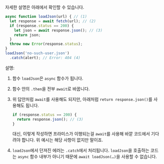 
자세한 설명은 아래에서 확인할 수 있습니다.

```js run
async function loadJson(url) { // (1)
  let response = await fetch(url); // (2)
  if (response.status == 200) {
    let json = await response.json(); // (3)
    return json;
  }
  throw new Error(response.status);
}
loadJson('no-such-user.json')
  .catch(alert); // Error: 404 (4)
```

설명:

1. 함수 `loadJson`은 `async` 함수가 됩니다.
2. 함수 안의 `.then`을 전부 `await`로 바꿉니다.
3. 위 답안처럼 `await`를 사용해도 되지만, 아래처럼 `return response.json()`를 사용해도 됩니다.

    ```js
    if (response.status == 200) {
      return response.json(); // (3)
    }
    ```

    대신, 이렇게 작성하면 프라미스가 이행되는걸 `await`를 사용해 바깥 코드에서 기다려야 합니다. 위 예시는 해당 사항이 없지만 말이죠.
4. `loadJson`에서 던져진 에러는 `.catch`에서 처리됩니다. `loadJson`을 호출하는 코드는 `async` 함수 내부가 아니기 때문에 `await loadJson(…)`을 사용할 수 없습니다.
